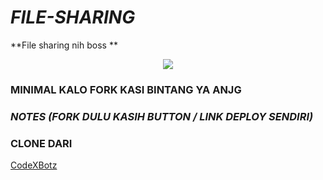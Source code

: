 # ***FILE-SHARING***
**File sharing nih boss **

<p align="center">
  <img src="https://telegra.ph/file/0be7f54e3cfb5234102c6.jpg">
</p>

### **MINIMAL KALO FORK KASI BINTANG YA ANJG**

### ***NOTES (FORK DULU KASIH BUTTON / LINK DEPLOY SENDIRI)***

### CLONE DARI
[CodeXBotz](https://github.com/CodeXBotz/File-Sharing-Bot)
